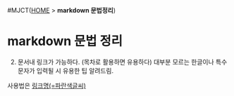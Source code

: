 #MJCT([HOME](./README.md) > **markdown 문법정리**)
# markdown 문법 정리



2. 문서내 링크가 가능하다. (목차로 활용하면 유용하다)
대부분 모르는 한글이나 특수문자가 입력될 시 유용한 팁 알려드림.

사용법은 [링크명(=파란색글씨)](#찾아갈목차명)